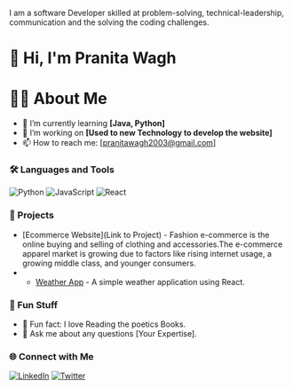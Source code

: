 I am a software Developer skilled at problem-solving, technical-leadership, communication and the solving the coding challenges.

# 👋 Hi, I'm Pranita Wagh

# 👨‍💻 About Me
- 🌱 I’m currently learning **[Java, Python]**
- 🔭 I’m working on **[Used to new Technology to develop the website]**
- 📫 How to reach me: [pranitawagh2003@gmail.com]
  
### 🛠️ Languages and Tools
![Python](https://img.shields.io/badge/Python-3776AB?style=for-the-badge&logo=python&logoColor=white)
![JavaScript](https://img.shields.io/badge/JavaScript-F7DF1E?style=for-the-badge&logo=javascript&logoColor=black)
![React](https://img.shields.io/badge/React-61DAFB?style=for-the-badge&logo=react&logoColor=black)

### 🚀 Projects
- [Ecommerce Website](Link to Project) - Fashion e-commerce is the online buying and selling of clothing and accessories.The e-commerce apparel market is growing due to factors like rising internet usage, a growing middle class, and younger consumers.
- - [Weather App](https://github.com/YourUsername/weather-app) - A simple weather application using React.


### 🎨 Fun Stuff
- 🌟 Fun fact: I love Reading the poetics Books.
- 💬 Ask me about any questions [Your Expertise].

### 🌐 Connect with Me
[![LinkedIn](https://img.shields.io/badge/LinkedIn-%230077B5.svg?style=for-the-badge&logo=linkedin&logoColor=white)](https://www.linkedin.com/in/pranita-wagh-273a5b225/)
[![Twitter](https://img.shields.io/badge/Twitter-%231DA1F2.svg?style=for-the-badge&logo=twitter&logoColor=white)](https://www.naukri.com/mnjuser/profile)


